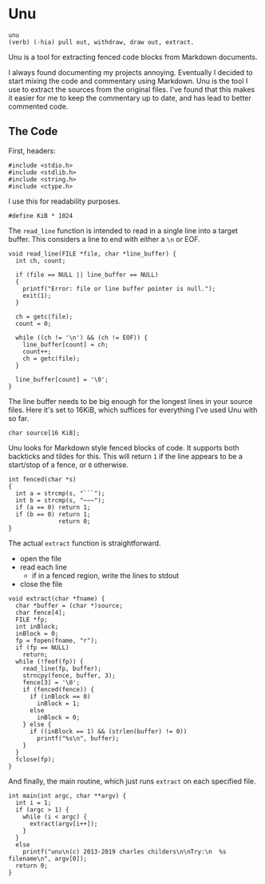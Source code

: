 # Unu

    unu
    (verb) (-hia) pull out, withdraw, draw out, extract.

Unu is a tool for extracting fenced code blocks from Markdown
documents.

I always found documenting my projects annoying. Eventually I
decided to start mixing the code and commentary using Markdown.
Unu is the tool I use to extract the sources from the original
files. I've found that this makes it easier for me to keep the
commentary up to date, and has lead to better commented code.

## The Code

First, headers:

~~~
#include <stdio.h>
#include <stdlib.h>
#include <string.h>
#include <ctype.h>
~~~

I use this for readability purposes.

~~~
#define KiB * 1024
~~~

The `read_line` function is intended to read in a single line
into a target buffer. This considers a line to end with either
a `\n` or EOF.

~~~
void read_line(FILE *file, char *line_buffer) {
  int ch, count;

  if (file == NULL || line_buffer == NULL)
  {
    printf("Error: file or line buffer pointer is null.");
    exit(1);
  }

  ch = getc(file);
  count = 0;

  while ((ch != '\n') && (ch != EOF)) {
    line_buffer[count] = ch;
    count++;
    ch = getc(file);
  }

  line_buffer[count] = '\0';
}
~~~

The line buffer needs to be big enough for the longest lines in
your source files. Here it's set to 16KiB, which suffices for
everything I've used Unu with so far.

~~~
char source[16 KiB];
~~~

Unu looks for Markdown style fenced blocks of code. It supports
both backticks and tildes for this. This will return `1` if the
line appears to be a start/stop of a fence, or `0` otherwise.

~~~
int fenced(char *s)
{
  int a = strcmp(s, "```");
  int b = strcmp(s, "~~~");
  if (a == 0) return 1;
  if (b == 0) return 1;
              return 0;
}
~~~

The actual `extract` function is straightforward.

* open the file
* read each line
  * if in a fenced region, write the lines to stdout
* close the file

~~~
void extract(char *fname) {
  char *buffer = (char *)source;
  char fence[4];
  FILE *fp;
  int inBlock;
  inBlock = 0;
  fp = fopen(fname, "r");
  if (fp == NULL)
    return;
  while (!feof(fp)) {
    read_line(fp, buffer);
    strncpy(fence, buffer, 3);
    fence[3] = '\0';
    if (fenced(fence)) {
      if (inBlock == 0)
        inBlock = 1;
      else
        inBlock = 0;
    } else {
      if ((inBlock == 1) && (strlen(buffer) != 0))
        printf("%s\n", buffer);
    }
  }
  fclose(fp);
}
~~~

And finally, the main routine, which just runs `extract` on
each specified file.

~~~
int main(int argc, char **argv) {
  int i = 1;
  if (argc > 1) {
    while (i < argc) {
      extract(argv[i++]);
    }
  }
  else
    printf("unu\n(c) 2013-2019 charles childers\n\nTry:\n  %s filename\n", argv[0]);
  return 0;
}
~~~
